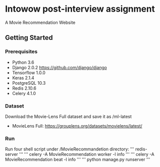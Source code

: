 # Intowow post-interview assignment

A Movie Recommendation Website 

## Getting Started
### Prerequisites
  - Python 3.6
  - Django 2.0.2 https://github.com/django/django
  - Tensorflow 1.0.0
  - Keras 2.1.4
  - PostgreSQL 10.3
  - Redis 2.10.6
  - Celery 4.1.0
  
### Dataset
  Download the Movie-Lens Full dataset and save it as /ml-latest
  - MovieLens Full: https://grouplens.org/datasets/movielens/latest/
  
### Run
  Run four shell script under /MovieRecommandetion directory:
  '''
    redis-server
  '''
  '''
    celery -A MovieRecommendation worker -l info
  '''
  '''
    celery -A MovieRecommendation beat -l info
  '''
  '''
    python manage.py runserver
  '''
